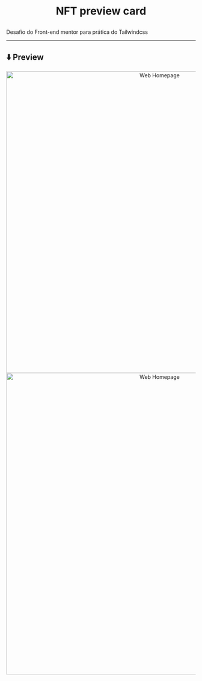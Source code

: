 <h1 align="center">
    NFT preview card
</h1>

## 

Desafio do Front-end mentor para prática do Tailwindcss

---

## :arrow_down: Preview

<p align="center" >
  <img alt="Web Homepage" title"Web-Home" src="https://i.imgur.com/YJd46s3.png" width="800px">  
  <img alt="Web Homepage" title"Web-Home" src="https://i.imgur.com/qkXgY1M.png" width="800px">   
  <br><br>    
</p>